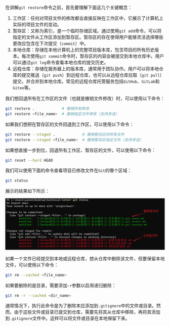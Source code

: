 在讲解`git restore`命令之前，首先要理解下面这几个关键概念：

1. 工作区：任何对项目文件的修改都会直接反映在工作区中，它展示了计算机上实际的项目文件的变动。
2. 暂存区：又称为索引，是一个临时存储区域。通过使用`git add`命令，可以将指定的文件从工作区添加到暂存区。暂存区的存在使得用户能够灵活选择哪些更改应包含在下次提交（`commit`）中。
3. 本地仓库：存储在本地计算机上的完整项目版本库，包含项目的所有历史版本。每次使用`git commit`命令时，暂存区的内容会被提交到本地仓库中。用户可以通过`git log`命令查看本地仓库的提交历史。
4. 远程仓库：存储在服务器上的版本库，通常用于团队协作。用户可以将本地仓库的提交推送（`git push`）到远程仓库，也可以从远程仓库拉取（`git pull`）提交，并合并到本地仓库。常见的远程仓库托管服务包括`GitHub`、`GitLab`和`Gitee`等。

我们想回退所有在工作区的文件（也就是撤销文件修改）时，可以使用以下命令：

```sh
git restore .            # 撤销所有修改
git restore <file_name>  # 撤销指定文件修改（支持多选）
```

如果我们想把在暂存区的文件回退到工作区，可以使用以下命令：

```sh
git restore --staged .            # 撤销暂存区的所有文件
git restore --staged <file_name>  # 撤销暂存区指定文件（支持多选）
```

如果想直接一步到位，回退所有工作区、暂存区的文件，可以使用以下命令：

```sh
git reset --hard HEAD
```

我们可以使用下面的命令查看项目已修改文件在`Git`的哪个区域：

```sh
git status
```

展示的结果如下所示：

<img src="image/image-20240716101941475.png" alt="image-20240716101941475" style="zoom:50%;" />

如果一个文件已经提交到本地或远程仓库，想从仓库中删除该文件，但要保留本地文件，可以使用以下命令：

```sh
git rm --cached <file_name>
```

如果要删除的是目录，需要添加`-r`参数以启用递归删除：

```sh
git rm -r --cached <dir_name>
```

通常情况下，执行此命令是为了删除本应添加到`.gitignore`中的文件或目录。然而，由于这些文件或目录已提交到仓库，需要先将其从仓库中移除，再将其添加到`.gitignore`文件中。这样可以将文件或目录在本地保留下来。
